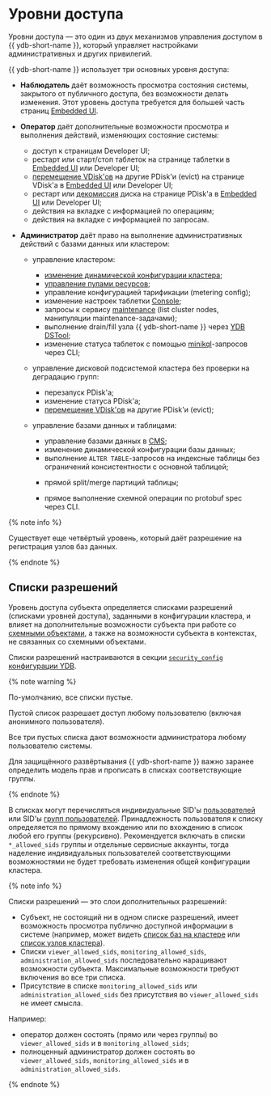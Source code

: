 # Уровни доступа

Уровни доступа — это один из двух механизмов управления доступом в {{ ydb-short-name }}, который управляет настройками административных и других привилегий.

{{ ydb-short-name }} использует три основных уровня доступа:

- **Наблюдатель** даёт возможность просмотра состояния системы, закрытого от публичного доступа, без возможности делать изменения. Этот уровень доступа требуется для большей часть страниц [Embedded UI](../reference/embedded-ui/index.md).

- **Оператор** даёт дополнительные возможности просмотра и выполнения действий, изменяющих состояние системы:

    - доступ к страницам Developer UI;
    - рестарт или старт/стоп таблеток на странице таблетки в [Embedded UI](../reference/embedded-ui/index.md) или Developer UI;
    - [перемещение VDisk'ов](../maintenance/manual/moving_vdisks.md) на другие PDisk'и (evict) на странице VDisk'а в [Embedded UI](../reference/embedded-ui/index.md) или Developer UI;
    - рестарт или [декомиссия](../devops/deployment-options/manual/decommissioning.md) диска на странице PDisk'а в [Embedded UI](../reference/embedded-ui/index.md) или Developer UI;
    - действия на вкладке с информацией по операциям;
    - действия на вкладке с информацией по запросам.

- **Администратор** даёт право на выполнение административных действий с базами данных или кластером:

    - управление кластером:
        - [изменение динамической конфигурации кластера](../devops/configuration-management/configuration-v2/update-config.md);
        - [управление пулами ресурсов](../dev/resource-consumption-management.md);

       [//]: # (TODO: Удаляем?)
        - управление конфигурацией тарификации (metering config);

        [//]: # (TODO: Что за настройки?)
        - изменение настроек таблетки [Console](../concepts/glossary.md#console);
        - запросы к сервису [maintenance](../devops/deployment-options/manual/maintenance.md) (list cluster nodes, манипуляции maintenance-задачами);
        - выполнение drain/fill узла {{ ydb-short-name }} через [YDB DSTool](../reference/ydb-dstool/index.md);
        - изменение статуса таблеток с помощью [minikql](../concepts/glossary.md#minikql)-запросов через CLI;

    [//]: # (TODO: Что за проверка на деградацию и для чего её пропускать и как?)
    - управление дисковой подсистемой кластера без проверки на деградацию групп:

        - перезапуск PDisk'а;

        [//]: # (TODO: Что за статусы и как/для чего их менять?)
        - изменение статуса PDisk'а;

        [//]: # (TODO: В чем отличие от оператора?)
        - [перемещение VDisk'ов](../maintenance/manual/moving_vdisks.md) на другие PDisk'и (evict);

    - управление базами данных и таблицами:
        - управление базами данных в [CMS](../concepts/glossary.md#cms);
        - изменение динамической конфигурации базы данных;
        - выполнение `ALTER TABLE`-запросов на индексные таблицы без ограничений консистентности с основной таблицей;

        [//]: # (TODO: не нашел как именно это можно делать)
        - прямой split/merge партиций таблицы;

        - прямое выполнение схемной операции по protobuf spec через CLI.

{% note info %}

Существует еще четвёртый уровень, который даёт разрешение на регистрация узлов баз данных.

{% endnote %}

## Списки разрешений

Уровень доступа субъекта определяется списками разрешений (списками уровней доступа), заданными в конфигурации кластера, и влияет на дополнительные возможности субъекта при работе со [схемными объектами](../concepts/glossary.md#scheme-object), а также на возможности субъекта в контекстах, не связанных со схемными объектами.

[//]: # (TODO: добавить ссылку на справку по viewer api и требуемым правам, когда она появится)

Списки разрешений настраиваются в секции [`security_config` конфигурации YDB](../reference/configuration/security_config.md#security-access-levels).

{% note warning %}

По-умолчанию, все списки пустые.

Пустой список разрешает доступ любому пользователю (включая анонимного пользователя).

Все три пустых списка дают возможности администратора любому пользователю системы.

Для защищённого развёртывания {{ ydb-short-name }} важно заранее определить модель прав и прописать в списках соответствующие группы.

{% endnote %}

В списках могут перечисляться индивидуальные SID'ы [пользователей](../concepts/glossary.md#access-user) или SID'ы [групп пользователей](../concepts/glossary.md#access-group). Принадлежность пользователя к списку определяется по прямому вхождению или по вхождению в список любой его группы (рекурсивно).
Рекомендуется включать в списки `*_allowed_sids` группы и отдельные сервисные аккаунты, тогда наделение индивидуальных пользователей соответствующими возможностями не будет требовать изменения общей конфигурации кластера.

{% note info %}

Списки разрешений — это слои дополнительных разрешений:

- Субъект, не состоящий ни в одном списке разрешений, имеет возможность просмотра публично доступной информации в системе (например, может видеть [список баз на кластере](../reference/embedded-ui/ydb-monitoring.md#tenant_list_page) или [список узлов кластера](../reference/embedded-ui/ydb-monitoring.md#node_list_page)).
- Списки `viewer_allowed_sids`, `monitoring_allowed_sids`, `administration_allowed_sids` последовательно наращивают возможности субъекта. Максимальные возможности требуют включения во все три списка.
- Присутствие в списке `monitoring_allowed_sids` или `administration_allowed_sids` без присутствия во `viewer_allowed_sids` не имеет смысла.

Например:

- оператор должен состоять (прямо или через группы) во `viewer_allowed_sids` и в `monitoring_allowed_sids`;
- полноценный администратор должен состоять во `viewer_allowed_sids`, `monitoring_allowed_sids` и в `administration_allowed_sids`.

{% endnote %}